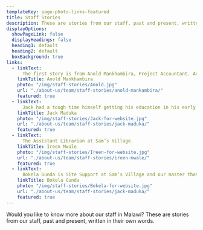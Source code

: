 ```yaml
---
templateKey: page-photo-links-featured
title: Staff Stories
description: These are stories from our staff, past and present, written in their own words.
displayOptions:
  showPageLink: false
  displayHeadings: false
  heading1: default
  heading2: default
  boxBackground: true
links:
  - linkText:
      The first story is from Anold Mankhambira, Project Accountant. Anold sadly passed away at Chritmas 2017 aged only 37.
    linkTitle: Anold Mankhambira
    photo: "/img/staff-stories/Anold.jpg"
    url: "./about-us/team/staff-stories/anold-mankambira/"
    featured: true
  - linkText:
      Jack had a tough time himself getting his education in his early years and is currently completing his Masters in the USA. He’s glad to be able to give something back now.
    linkTitle: Jack Maduka
    photo: "/img/staff-stories/Jack-for-website.jpg"
    url: "./about-us/team/staff-stories/jack-maduka/" 
    featured: true  
  - linkText:
      The Assistant Librarian at Sam’s Village.
    linkTitle: Ireen Mwale
    photo: "/img/staff-stories/Ireen-for-website.jpg"
    url: "./about-us/team/staff-stories/ireen-mwale/"
    featured: true   
  - linkText:
      Bokela Gunda is Site Support at Sam’s Village and our master thatcher, having learnt to thatch while working for us.
    linkTitle: Bokela Gunda
    photo: "/img/staff-stories/Bokela-for-website.jpg"
    url: "./about-us/team/staff-stories/jack-maduka/"  
    featured: true         
---
```


Would you like to know more about our staff in Malawi? These are stories from our staff, past and present, written in their own words.